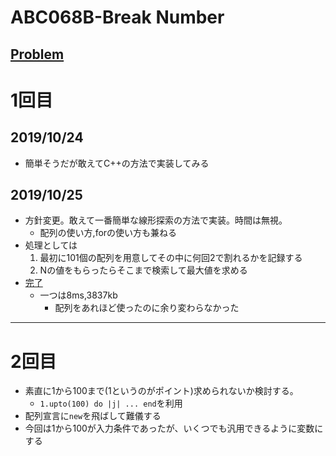 # ABC068B-Break Number

[Problem](https://atcoder.jp/contests/abc068/tasks/abc068_b)
---
# 1回目
## 2019/10/24
* 簡単そうだが敢えてC++の方法で実装してみる
## 2019/10/25
* 方針変更。敢えて一番簡単な線形探索の方法で実装。時間は無視。
    * 配列の使い方,forの使い方も兼ねる
* 処理としては
    1. 最初に101個の配列を用意してその中に何回2で割れるかを記録する
    1. Nの値をもらったらそこまで検索して最大値を求める
* [完了](https://atcoder.jp/contests/abc068/submissions/8115229)
    * 一つは8ms,3837kb
        * 配列をあれほど使ったのに余り変わらなかった
---
# 2回目
* 素直に1から100まで(1というのがポイント)求められないか検討する。
    * `1.upto(100) do |j| ... end`を利用
* 配列宣言に`new`を飛ばして難儀する
* 今回は1から100が入力条件であったが、いくつでも汎用できるように変数にする